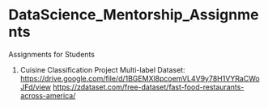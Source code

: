 # DataScience_Mentorship_Assignments
Assignments for Students

1. Cuisine Classification Project
Multi-label Dataset: https://drive.google.com/file/d/1BGEMXl8pcoemVL4V9y78H1VYRaCWoJFd/view
https://zdataset.com/free-dataset/fast-food-restaurants-across-america/
